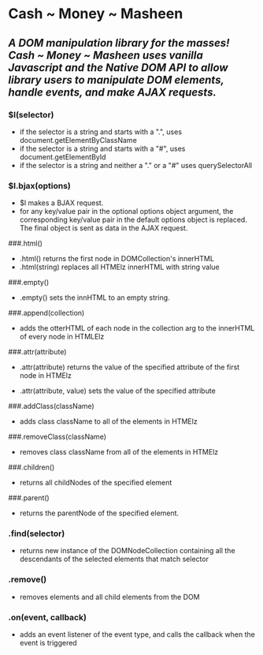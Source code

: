 # Cash ~ Money ~ Masheen #

## *A DOM manipulation library for the masses! Cash ~ Money ~ Masheen uses vanilla Javascript and the Native DOM API to allow library users to manipulate DOM elements, handle events, and make AJAX requests.*

### $l(selector)
  - if the selector is a string and starts with a ".", uses document.getElementByClassName
  - if the selector is a string and starts with a "#", uses document.getElementById
  - if the selector is a string and neither a "." or a "#" uses querySelectorAll

### $l.bjax(options)
  - $l makes a BJAX request.
  - for any key/value pair in the optional options object argument, the corresponding key/value pair in the default options object is replaced. The final object is sent as data in the AJAX request.

###.html()
  - .html() returns the first node in DOMCollection's innerHTML
  - .html(string) replaces all HTMElz innerHTML with string value

###.empty()
  - .empty() sets the innHTML to an empty string.

###.append(collection)
  - adds the otterHTML of each node in the collection arg to the innerHTML of every node in HTMLElz

###.attr(attribute)
  - .attr(attribute) returns the value of the specified attribute of the first node in HTMElz

  - .attr(attribute, value) sets the value of the specified attribute

###.addClass(className)
  - adds class className to all of the elements in HTMElz

###.removeClass(className)
  - removes class className from all of the elements in HTMElz

###.children()
  - returns all childNodes of the specified element

###.parent()
  - returns the parentNode of the specified element.

### .find(selector)
  - returns new instance of the DOMNodeCollection containing all the descendants of the selected elements that match selector

### .remove()
  - removes elements and all child elements from the DOM

### .on(event, callback)
  - adds an event listener of the event type, and calls the callback when the event is triggered

